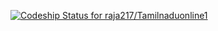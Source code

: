 [ ![Codeship Status for raja217/Tamilnaduonline1](https://www.codeship.io/projects/9ffe1450-09b2-0132-644d-22729b4a016b/status)](https://www.codeship.io/projects/31583)